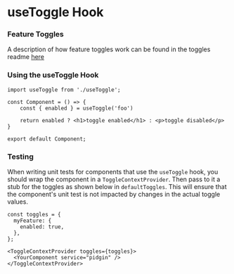 # useToggle Hook

### Feature Toggles

A description of how feature toggles work can be found in the toggles readme [here](https://github.com/bbc/simorgh/blob/latest/src/app/lib/README.md)

### Using the useToggle Hook

```
import useToggle from './useToggle';

const Component = () => {
    const { enabled } = useToggle('foo')

    return enabled ? <h1>toggle enabled</h1> : <p>toggle disabled</p>
}

export default Component;
```

### Testing

When writing unit tests for components that use the `useToggle` hook, you should wrap the component in a `ToggleContextProvider`. Then pass to it a stub for the toggles as shown below in `defaultToggles`. This will ensure that the component's unit test is not impacted by changes in the actual toggle values.

```
const toggles = {
  myFeature: {
    enabled: true,
  },
};

<ToggleContextProvider toggles={toggles}>
  <YourComponent service="pidgin" />
</ToggleContextProvider>
```
